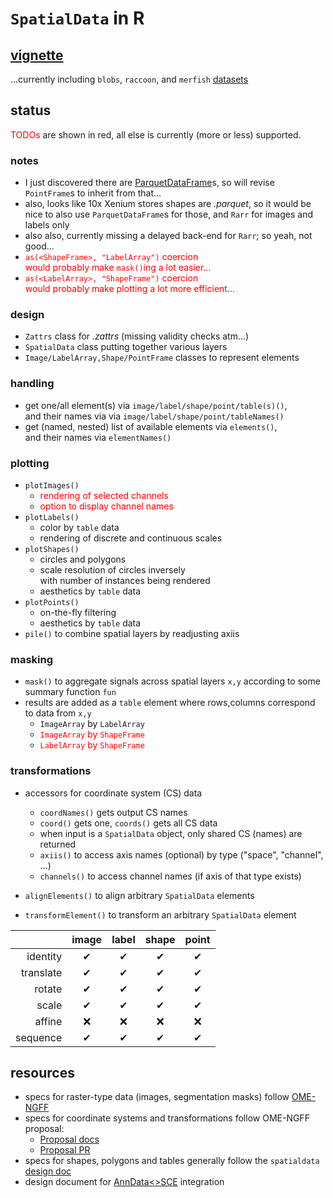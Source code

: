 # `SpatialData` in R

## [vignette][]

...currently including `blobs`, `raccoon`, and `merfish` [datasets][]

## status

<span style="color:red">TODOs</span> are shown in red,
all else is currently (more or less) supported.

### notes

- I just discovered there are [ParquetDataFrame](https://github.com/LTLA/ParquetDataFrame)s, so will revise `PointFrame`s to inherit from that...
- also, looks like 10x Xenium stores shapes are *.parquet*, so it would be nice to also use `ParquetDataFrame`s for those, and `Rarr` for images and labels only
- also also, currently missing a delayed back-end for `Rarr`; so yeah, not good...
- <span style="color:red">`as(<ShapeFrame>, "LabelArray")` coercion  
would probably make `mask()`ing a lot easier...</span>
- <span style="color:red">`as(<LabelArray>, "ShapeFrame")` coercion  
would probably make plotting a lot more efficient...</span>

### design

- `Zattrs` class for *.zattrs* (missing validity checks atm...)
- `SpatialData` class putting together various layers
- `Image/LabelArray,Shape/PointFrame` classes to represent elements

### handling

- get one/all element(s) via `image/label/shape/point/table(s)()`,  
and their names via via `image/label/shape/point/tableNames()`
- get (named, nested) list of available elements via `elements()`,  
and their names via `elementNames()`

### plotting

- `plotImages()`
  - <span style="color:red">rendering of selected channels</span>
  - <span style="color:red">option to display channel names</span>
- `plotLabels()`
  - color by `table` data
  - rendering of discrete and continuous scales
- `plotShapes()`
  - circles and polygons
  - scale resolution of circles inversely  
  with number of instances being rendered
  - aesthetics by `table` data
- `plotPoints()`
  - on-the-fly filtering
  - aesthetics by `table` data
- `pile()` to combine spatial layers by readjusting axiis

### masking

- `mask()` to aggregate signals across spatial layers `x,y` according to some summary function `fun`
- results are added as a `table` element where rows,columns correspond to data from `x,y`
  - `ImageArray` by `LabelArray`
  - <span style="color:red">`ImageArray` by `ShapeFrame`</span>
  - <span style="color:red">`LabelArray` by `ShapeFrame`</span>
  
### transformations

- accessors for coordinate system (CS) data
  - `coordNames()` gets output CS names
  - `coord()` gets one, `coords()` gets all CS data
  - when input is a `SpatialData` object, only shared CS (names) are returned
  - `axiis()` to access axis names (optional) by type ("space", "channel", ...)
  - `channels()` to access channel names (if axis of that type exists) 
  
- `alignElements()` to align arbitrary `SpatialData` elements
- `transformElement()` to transform an arbitrary `SpatialData` element

|           | image    | label    | shape    | point    |
|----------:|:--------:|:--------:|:--------:|:--------:| 
| identity  | &#x2714; | &#x2714; | &#x2714; | &#x2714; |
| translate | &#x2714; | &#x2714; | &#x2714; | &#x2714; |
| rotate    | &#x2714; | &#x2714; | &#x2714; | &#x2714; |
| scale     | &#x2714; | &#x2714; | &#x2714; | &#x2714; |
| affine    | &#x274C; | &#x274C; | &#x274C; | &#x274C; |
| sequence  | &#x2714; | &#x2714; | &#x2714; | &#x2714; |

## resources

- specs for raster-type data (images, segmentation masks) follow [OME-NGFF][]
- specs for coordinate systems and transformations follow OME-NGFF proposal:
    - [Proposal docs][]
    - [Proposal PR][]
- specs for shapes, polygons and tables generally follow the `spatialdata` [design doc][]
- design document for [AnnData<>SCE][] integration

<!-- Links -->
[OME-NGFF]: https://ngff.openmicroscopy.org/latest/
[Proposal docs]: http://api.csswg.org/bikeshed/?url=https://raw.githubusercontent.com/ome/ngff/b92f540dc95440f2d6b7012185b09c2b862aa744/latest/index.bs
[Proposal PR]:https://github.com/ome/ngff/pull/138
[design doc]: https://spatialdata.scverse.org/en/latest/design_doc.html
[AnnData<>SCE]: https://github.com/scverse/scverseio/blob/main/doc/design.md
[vignette]: https://htmlpreview.github.io/?https://github.com/HelenaLC/SpatialData/blob/main/vignettes/SpatialData.html
[datasets]: https://spatialdata.scverse.org/en/latest/tutorials/notebooks/datasets/README.html
